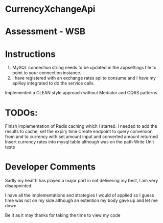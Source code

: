 # CurrencyXchangeApi

# Assessment - WSB

# Instructions
1. MySQL connection string needs to be updated in the appsettings file to point to your connection instance.
2. I have registered with an exchange rates api to consume and I have my apiKey integrated to do the service calls.

Implemented a CLEAN style approach without Mediator and CQRS patterns.

# TODOs:
Finish implementation of Redis caching which I started. I needed to add the results to cache, set the expiry time
Create endpoint to query conversion from and to currency with set amount input and converted amount returned
Insert currency rates into mysql table although was on the path
Write Unit tests

# Developer Comments
Sadly my health has played a major part in not delivering my best, I am very disappointed.

I have all the implementations and strategies I would of applied so I guess time was not on my side although an extention my body gave up and let me down.

Be it as it may thanks for taking the time to view my code
